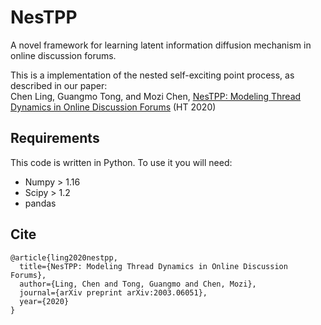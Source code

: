 # NesTPP
A novel framework for learning latent information diffusion mechanism in online discussion forums.

This is a implementation of the nested self-exciting point process, as described in our paper:  
Chen Ling, Guangmo Tong, and Mozi Chen, [NesTPP: Modeling Thread Dynamics in Online Discussion Forums](https://arxiv.org/abs/2003.06051) (HT 2020)

## Requirements
This code is written in Python. To use it you will need:
- Numpy > 1.16
- Scipy > 1.2
- pandas

## Cite
```
@article{ling2020nestpp,
  title={NesTPP: Modeling Thread Dynamics in Online Discussion Forums},
  author={Ling, Chen and Tong, Guangmo and Chen, Mozi},
  journal={arXiv preprint arXiv:2003.06051},
  year={2020}
}
```
